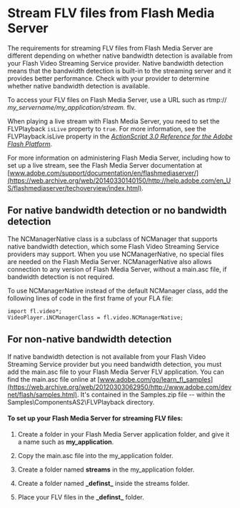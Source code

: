 # Stream FLV files from Flash Media Server

The requirements for streaming FLV files from Flash Media Server are different
depending on whether native bandwidth detection is available from your Flash
Video Streaming Service provider. Native bandwidth detection means that the
bandwidth detection is built-in to the streaming server and it provides better
performance. Check with your provider to determine whether native bandwidth
detection is available.

To access your FLV files on Flash Media Server, use a URL such as rtmp://
_my_servername/my_application/stream._ flv.

When playing a live stream with Flash Media Server, you need to set the
FLVPlayback `isLive` property to `true`. For more information, see the
FLVPlayback.isLive property in the
_[ActionScript 3.0 Reference for the Adobe Flash Platform](https://help.adobe.com/en_US/FlashPlatform/reference/actionscript/3/index.html)_.

For more information on administering Flash Media Server, including how to set
up a live stream, see the Flash Media Server documentation at
[www.adobe.com/support/documentation/en/flashmediaserver/](https://web.archive.org/web/20140330140150/http://help.adobe.com/en_US/flashmediaserver/techoverview/index.html).

## For native bandwidth detection or no bandwidth detection

The NCManagerNative class is a subclass of NCManager that supports native
bandwidth detection, which some Flash Video Streaming Service providers may
support. When you use NCManagerNative, no special files are needed on the Flash
Media Server. NCManagerNative also allows connection to any version of Flash
Media Server, without a main.asc file, if bandwidth detection is not required.

To use NCManagerNative instead of the default NCManager class, add the following
lines of code in the first frame of your FLA file:

    import fl.video*;
    VideoPlayer.iNCManagerClass = fl.video.NCManagerNative;

## For non-native bandwidth detection

If native bandwidth detection is not available from your Flash Video Streaming
Service provider but you need bandwidth detection, you must add the main.asc
file to your Flash Media Server FLV application. You can find the main.asc file
online at
[www.adobe.com/go/learn_fl_samples](https://web.archive.org/web/20120303062950/http://www.adobe.com/devnet/flash/samples.html).
It's contained in the Samples.zip file -- within the
Samples\ComponentsAS2\FLVPlayback directory.

#### To set up your Flash Media Server for streaming FLV files:

1.  Create a folder in your Flash Media Server application folder, and give it a
    name such as **my_application**.

2.  Copy the main.asc file into the my_application folder.

3.  Create a folder named **streams** in the my_application folder.

4.  Create a folder named **\_definst\_** inside the streams folder.

5.  Place your FLV files in the **\_definst\_** folder.
